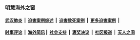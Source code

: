
### 明慧海外之窗

####  [武汉肺炎](indexes/365.md?t=01141100) &nbsp;|&nbsp;  [迫害案例综述](indexes/328.md?t=01141100) &nbsp;|&nbsp; [迫害致死案例](indexes/277.md?t=01141100)  &nbsp;|&nbsp; [更多迫害案例](indexes/81.md?t=01141100)  &nbsp;|&nbsp; 
####  [时事评论](indexes/251.md?t=01141100) &nbsp;|&nbsp; [海外简讯](indexes/245.md?t=01141100)&nbsp;|&nbsp;  [社会支持](indexes/140.md?t=01141100) &nbsp;|&nbsp; [褒奖决议](indexes/282.md?t=01141100) &nbsp;|&nbsp; [社区报道](indexes/91.md?t=01141100)  &nbsp;|&nbsp; [天人之间](indexes/78.md?t=01141100) 

